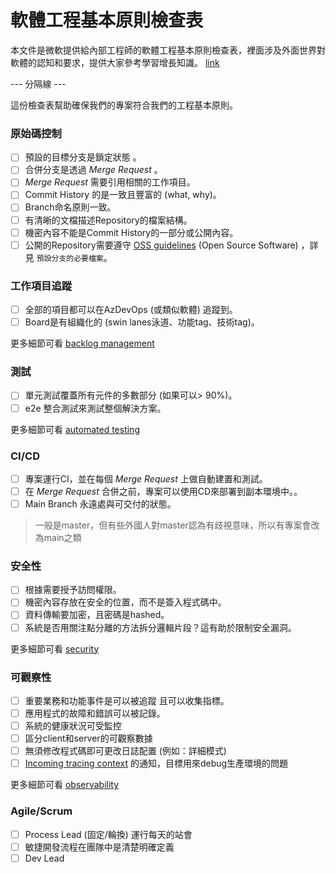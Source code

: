 # 軟體工程基本原則檢查表 

本文件是微軟提供給內部工程師的軟體工程基本原則檢查表，裡面涉及外面世界對軟體的認知和要求，提供大家參考學習增長知識。 [link](https://microsoft.github.io/code-with-engineering-playbook/ENG-FUNDAMENTALS-CHECKLIST/)

--- 分隔線 ---

這份檢查表幫助確保我們的專案符合我們的工程基本原則。

### 原始碼控制
- [ ] 預設的目標分支是鎖定狀態 。
- [ ] 合併分支是透過 _Merge Request_ 。
- [ ]  _Merge Request_ 需要引用相關的工作項目。
- [ ] Commit History 的是一致且豐富的 (what, why)。
- [ ] Branch命名原則一致。
- [ ] 有清晰的文檔描述Repository的檔案結構。
- [ ] 機密內容不能是Commit History的一部分或公開內容。
- [ ] 公開的Repository需要遵守 [OSS guidelines](https://microsoft.github.io/code-with-engineering-playbook/source-control/#creating-a-new-repository) (Open Source Software) ，詳見 `預設分支的必要檔案`。

### 工作項目追蹤
- [ ] 全部的項目都可以在AzDevOps (或類似軟體) 追蹤到。
- [ ] Board是有組織化的 (swin lanes泳道、功能tag、技術tag)。

更多細節可看  [backlog management](https://microsoft.github.io/code-with-engineering-playbook/agile-development/backlog-management/)

### 測試
- [ ] 單元測試覆蓋所有元件的多數部分 (如果可以> 90%)。
- [ ] e2e 整合測試來測試整個解決方案。

更多細節可看  [automated testing](https://microsoft.github.io/code-with-engineering-playbook/automated-testing/)

### CI/CD
- [ ] 專案運行CI，並在每個 _Merge Request_ 上做自動建置和測試。
- [ ] 在 _Merge Request_ 合併之前，專案可以使用CD來部署到副本環境中。。
- [ ] Main Branch 永遠處與可交付的狀態。
> 一般是master，但有些外國人對master認為有歧視意味，所以有專案會改為main之類

### 安全性
- [ ] 根據需要授予訪問權限。
- [ ] 機密內容存放在安全的位置，而不是簽入程式碼中。
- [ ] 資料傳輸要加密，且密碼是hashed。
- [ ] 系統是否用關注點分離的方法拆分邏輯片段？這有助於限制安全漏洞。

更多細節可看  [security](https://microsoft.github.io/code-with-engineering-playbook/security/)

### 可觀察性
- [ ] 重要業務和功能事件是可以被追蹤 且可以收集指標。
- [ ] 應用程式的故障和錯誤可以被記錄。
- [ ] 系統的健康狀況可受監控
- [ ] 區分client和server的可觀察數據
- [ ] 無須修改程式碼即可更改日誌配置 (例如：詳細模式)
- [ ] [Incoming tracing context](https://microsoft.github.io/code-with-engineering-playbook/observability/correlation-id/) 的通知，目標用來debug生產環境的問題

更多細節可看  [observability](https://microsoft.github.io/code-with-engineering-playbook/observability/)

### Agile/Scrum
- [ ] Process Lead (固定/輪換) 運行每天的站會
- [ ] 敏捷開發流程在團隊中是清楚明確定義
- [ ] Dev Lead 
<!--stackedit_data:
eyJoaXN0b3J5IjpbLTQ4NTgyOTAwMywtMTM0MzA3MjE0OSwxNT
A1MjExODk5LC0xMjA4MTk2MDg5XX0=
-->